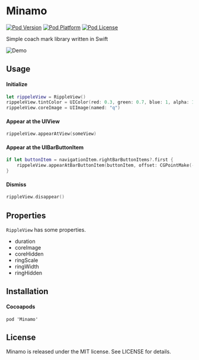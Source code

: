 # Minamo

[![Pod Version](http://img.shields.io/cocoapods/v/Minamo.svg?style=flat)](http://cocoadocs.org/docsets/Minamo/)
[![Pod Platform](http://img.shields.io/cocoapods/p/Minamo.svg?style=flat)](http://cocoadocs.org/docsets/Minamo/)
[![Pod License](http://img.shields.io/cocoapods/l/Minamo.svg?style=flat)](http://opensource.org/licenses/MIT)

Simple coach mark library written in Swift

![Demo](https://cloud.githubusercontent.com/assets/6880730/12576111/bf03362a-c454-11e5-95af-4a1670935f9e.gif)

## Usage

#### Initialize

``` swift
let rippeleView = RippleView()
rippeleView.tintColor = UIColor(red: 0.3, green: 0.7, blue: 1, alpha: 1)
rippeleView.coreImage = UIImage(named: "q")
```

#### Appear at the UIView

``` swift
rippeleView.appearAtView(someView)
```

#### Appear at the UIBarButtonItem

``` swift
if let buttonItem = navigationItem.rightBarButtonItems?.first {
    rippeleView.appearAtBarButtonItem(buttonItem, offset: CGPointMake(-10, 10))
}
```

#### Dismiss

``` swift
rippleView.disappear()
```

## Properties

`RippleView` has some properties.

* duration
* coreImage
* coreHidden
* ringScale
* ringWidth
* ringHidden

## Installation

#### Cocoapods

```
pod 'Minamo'
```

## License

Minamo is released under the MIT license. See LICENSE for details.
